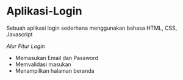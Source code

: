# Aplikasi-Login

Sebuah aplikasi login sederhana menggunakan bahasa HTML, CSS, Javascript

*Alur Fitur Login*
- Memasukan Email dan Password
- Memvalidasi masukan
- Menampilkan halaman beranda
